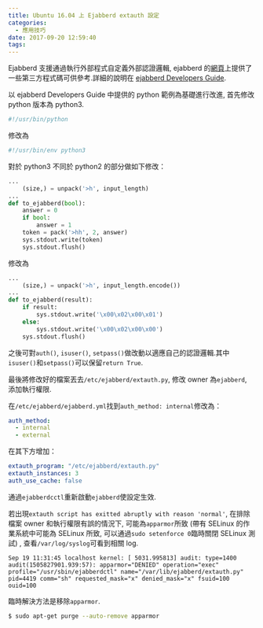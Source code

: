 ```yaml
---
title: Ubuntu 16.04 上 Ejabberd extauth 設定
categories:
  - 應用技巧
date: 2017-09-20 12:59:40
tags:
---
```


Ejabberd 支援通過執行外部程式自定義外部認證邏輯, ejabberd 的[網頁](https://www.ejabberd.im/extauth)上提供了一些第三方程式碼可供參考.詳細的說明在 [ejabberd Developers Guide](https://www.ejabberd.im/files/doc/dev.html#htoc9).

<!--more-->

以 ejabberd Developers Guide 中提供的 python 範例為基礎進行改進, 首先修改 python 版本為 python3.

```bash
#!/usr/bin/python
```

修改為

```bash
#!/usr/bin/env python3
```

對於 python3 不同於 python2 的部分做如下修改：

```python
...
    (size,) = unpack('>h', input_length)
...
def to_ejabberd(bool):
    answer = 0
    if bool:
        answer = 1
    token = pack('>hh', 2, answer)
    sys.stdout.write(token)
    sys.stdout.flush()
```

修改為

```python
...
    (size,) = unpack('>h', input_length.encode())
...
def to_ejabberd(result):
    if result:
        sys.stdout.write('\x00\x02\x00\x01')
    else:
        sys.stdout.write('\x00\x02\x00\x00')
    sys.stdout.flush()
```

之後可對`auth()`, `isuser()`, `setpass()`做改動以適應自己的認證邏輯.其中`isuser()`和`setpass()`可以保留`return True`.

最後將修改好的檔案丟去`/etc/ejabberd/extauth.py`, 修改 owner 為`ejabberd`, 添加執行權限.

在`/etc/ejabberd/ejabberd.yml`找到`auth_method: internal`修改為：

```yaml
auth_method:
  - internal
  - external
```

在其下方增加：

```yaml
extauth_program: "/etc/ejabberd/extauth.py"
extauth_instances: 3
auth_use_cache: false
```

通過`ejabberdcctl`重新啟動`ejabberd`使設定生效.

若出現`extauth script has exitted abruptly with reason 'normal'`, 在排除檔案 owner 和執行權限有誤的情況下, 可能為`apparmor`所致 (帶有 SELinux 的作業系統中可能為 SELinux 所致, 可以通過`sudo setenforce 0`臨時關閉 SELinux 測試) , 查看`/var/log/syslog`可看到相關 log.

```log
Sep 19 11:31:45 localhost kernel: [ 5031.995813] audit: type=1400 audit(1505827901.939:57): apparmor="DENIED" operation="exec" profile="/usr/sbin/ejabberdctl" name="/var/lib/ejabberd/extauth.py" pid=4419 comm="sh" requested_mask="x" denied_mask="x" fsuid=100 ouid=100
```

臨時解決方法是移除`apparmor`.

```bash
$ sudo apt-get purge --auto-remove apparmor
```
